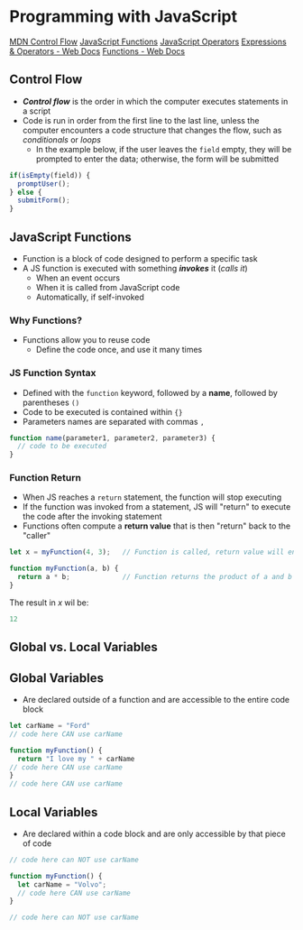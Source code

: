 # Programming with JavaScript

[MDN Control Flow](https://developer.mozilla.org/en-US/docs/Glossary/Control_flow)
[JavaScript Functions](https://www.w3schools.com/js/js_functions.asp)
[JavaScript Operators](https://www.w3schools.com/js/js_operators.asp)
[Expressions & Operators - Web Docs](https://developer.mozilla.org/en-US/docs/Web/JavaScript/Guide/Expressions_and_Operators)
[Functions - Web Docs](https://developer.mozilla.org/en-US/docs/Web/JavaScript/Guide/Functions)

## Control Flow

* ***Control flow*** is the order in which the computer executes statements in a script
* Code is run in order from the first line to the last line, unless the computer encounters a code structure that changes the flow, such as *conditionals* or *loops*
  * In the example below, if the user leaves the `field` empty, they will be prompted to enter the data; otherwise, the form will be submitted

``` js
if(isEmpty(field)) {
  promptUser();
} else {
  submitForm();
}
```

## JavaScript Functions

* Function is a block of code designed to perform a specific task
* A JS function is executed with something ***invokes*** it (*calls it*)
  * When an event occurs
  * When it is called from JavaScript code
  * Automatically, if self-invoked

### Why Functions?
  
  * Functions allow you to reuse code
    * Define the code once, and use it many times

### JS Function Syntax

* Defined with the `function` keyword, followed by a **name**, followed by parentheses `()`
* Code to be executed is contained within `{}`
* Parameters names are separated with commas `,`

``` js
function name(parameter1, parameter2, parameter3) {
  // code to be executed
}
```

### Function Return

* When JS reaches a `return` statement, the function will stop executing
* If the function was invoked from a statement, JS will "return" to execute the code after the invoking statement
* Functions often compute a **return value** that is then "return" back to the "caller"

``` js
let x = myFunction(4, 3);   // Function is called, return value will end up in x

function myFunction(a, b) {
  return a * b;             // Function returns the product of a and b
}
```
The result in *x* wil be:

``` js
12
```

## Global vs. Local Variables

## Global Variables

* Are declared outside of a function and are accessible to the entire code block

``` js
let carName = "Ford"
// code here CAN use carName

function myFunction() {
  return "I love my " + carName
// code here CAN use carName
}
// code here CAN use carName
```

## Local Variables

* Are declared within a code block and are only accessible by that piece of code

``` js
// code here can NOT use carName

function myFunction() {
  let carName = "Volvo";
  // code here CAN use carName
}

// code here can NOT use carName
```